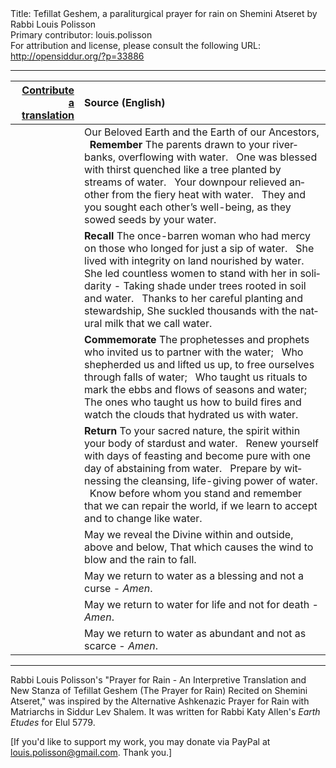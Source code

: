<html>
<head></head>
<body>
Title: Tefillat Geshem, a paraliturgical prayer for rain on Shemini Atseret by Rabbi Louis Polisson<br />
Primary contributor: louis.polisson<br />
For attribution and license, please consult the following URL: <a href="http://opensiddur.org/?p=33886">http://opensiddur.org/?p=33886</a>
<p />
<hr />

<table style="margin-left: auto;margin-right: auto;" class="draggable">
<thead><tr><th id="x" style="text-align: right;"><a href="/contributing/upload/">Contribute a translation</a></th><th style="text-align: left;">Source (English)</th></tr></thead>
<tbody>
<tr><td style="vertical-align:top;">
<div class="liturgy" lang="he">

</span></div></td>
 
<td style="vertical-align:top;">
<div class="english" lang="en">
Our Beloved Earth and the Earth of our Ancestors, 
&nbsp;
<strong>Remember</strong> 
The parents drawn to your riverbanks, 
overflowing with water. 
&nbsp;
One was blessed with thirst quenched 
like a tree planted by streams of water. 
&nbsp;
Your downpour relieved another 
from the fiery heat with water. 
&nbsp;
They and you sought each other’s well-being, 
as they sowed seeds by your water. 
</div></td></tr>


<tr><td style="vertical-align:top;">
<div class="liturgy" lang="he">

</span></div></td>
 
<td style="vertical-align:top;">
<div class="english" lang="en">
<strong>Recall</strong> 
The once-barren woman 
who had mercy on those who longed 
for just a sip of water. 
&nbsp;
She lived with integrity 
on land nourished by water. 
&nbsp;
She led countless women 
to stand with her in solidarity - 
Taking shade under trees 
rooted in soil and water. 
&nbsp;
Thanks to her careful planting and stewardship, 
She suckled thousands with the natural milk 
that we call water. 
</div></td></tr>


<tr><td style="vertical-align:top;">
<div class="liturgy" lang="he">

</span></div></td>
 
<td style="vertical-align:top;">
<div class="english" lang="en">
<strong>Commemorate</strong> 
The prophetesses and prophets 
who invited us to partner with the water; 
&nbsp;
Who shepherded us and lifted us up, 
to free ourselves through falls of water; 
&nbsp;
Who taught us rituals 
to mark the ebbs and flows of seasons and water; 
&nbsp;
The ones who taught us how to build fires 
and watch the clouds that hydrated us with water. 
</div></td></tr>


<tr><td style="vertical-align:top;">
<div class="liturgy" lang="he">

</span></div></td>
 
<td style="vertical-align:top;">
<div class="english" lang="en">
<strong>Return</strong> 
To your sacred nature, 
the spirit within your body 
of stardust and water. 
&nbsp;
Renew yourself with days of feasting 
and become pure with one day 
of abstaining from water. 
&nbsp;
Prepare by witnessing the cleansing, 
life-giving power of water. 
&nbsp;
Know before whom you stand 
and remember that we can repair the world, 
if we learn to accept and to change like water. 
</div></td></tr>


<tr><td style="vertical-align:top;">
<div class="liturgy" lang="he">

</span></div></td>
 
<td style="vertical-align:top;">
<div class="english" lang="en">
May we reveal the Divine within and outside, above and below, 
That which causes the wind to blow and the rain to fall. 
</div></td></tr>


<tr><td style="vertical-align:top;">
<div class="liturgy" lang="he">

</span></div></td>
 
<td style="vertical-align:top;">
<div class="english" lang="en">
May we return to water 
as a blessing and not a curse - 
<em>Amen</em>.
</div></td></tr>


<tr><td style="vertical-align:top;">
<div class="liturgy" lang="he">

</span></div></td>
 
<td style="vertical-align:top;">
<div class="english" lang="en">
May we return to water 
for life and not for death - 
<em>Amen</em>.
</div></td></tr>


<tr><td style="vertical-align:top;">
<div class="liturgy" lang="he">

</span></div></td>
 
<td style="vertical-align:top;">
<div class="english" lang="en">
May we return to water 
as abundant and not as scarce - 
<em>Amen</em>.
</div></td></tr>
</tbody></table>

<hr />

Rabbi Louis Polisson's "Prayer for Rain - An Interpretive Translation and New Stanza of Tefillat Geshem (The Prayer for Rain) Recited on Shemini Atseret," was inspired by the Alternative Ashkenazic Prayer for Rain with Matriarchs in Siddur Lev Shalem. It was written for Rabbi Katy Allen's <em>Earth Etudes</em> for Elul 5779.

[If you'd like to support my work, you may donate via PayPal at louis.polisson@gmail.com. Thank you.]

&nbsp;

</body>
</html>
